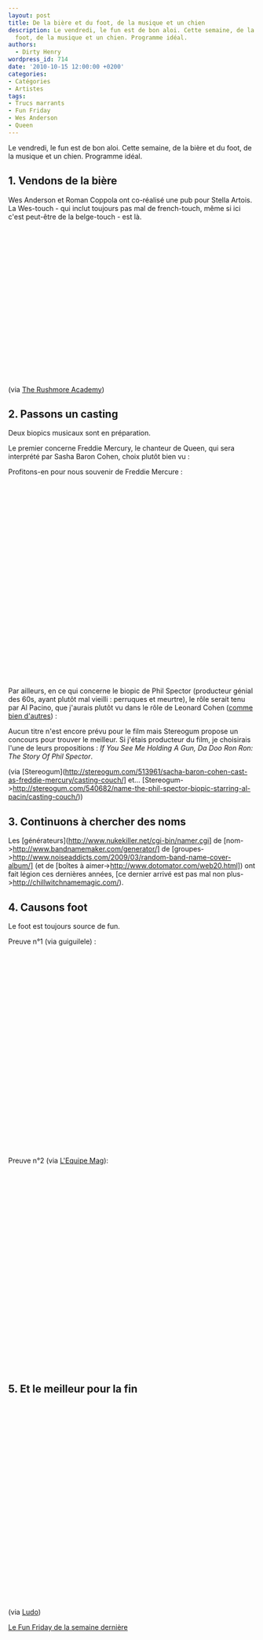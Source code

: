 ```yaml
---
layout: post
title: De la bière et du foot, de la musique et un chien
description: Le vendredi, le fun est de bon aloi. Cette semaine, de la bière et du
  foot, de la musique et un chien. Programme idéal.
authors:
  - Dirty Henry
wordpress_id: 714
date: '2010-10-15 12:00:00 +0200'
categories:
- Catégories
- Artistes
tags:
- Trucs marrants
- Fun Friday
- Wes Anderson
- Queen
---
```

Le vendredi, le fun est de bon aloi. Cette semaine, de la bière et du foot, de la musique et un chien. Programme idéal.

<h2>1. Vendons de la bière</h2>

Wes Anderson et Roman Coppola ont co-réalisé une pub pour Stella Artois. La Wes-touch - qui inclut toujours pas mal de french-touch, même si ici c'est peut-être de la belge-touch - est là.

<object width="500" height="306"><param name="movie" value="http://www.youtube.com/v/hJ3dtPlD-8Q?fs=1&hl=fr_FR"></param><param name="allowFullScreen" value="true"></param><param name="allowscriptaccess" value="always"></param><embed src="http://www.youtube.com/v/hJ3dtPlD-8Q?fs=1&hl=fr_FR" type="application/x-shockwave-flash" allowscriptaccess="always" allowfullscreen="true" width="500" height="306"></embed></object>

(via [The Rushmore Academy](http://rushmoreacademy.com/2010/10/11/wes-anderson-and-roman-coppolas-ad-for-stella-artois))

<h2>2. Passons un casting</h2>

Deux biopics musicaux sont en préparation.

Le premier concerne Freddie Mercury, le chanteur de Queen, qui sera interprété par Sasha Baron Cohen, choix plutôt bien vu :

<img419>

Profitons-en pour nous souvenir de Freddie Mercure :

<object width="500" height="400"><param name="movie" value="http://www.youtube.com/v/iTq0jtCoPGo?fs=1&hl=fr_FR"></param><param name="allowFullScreen" value="true"></param><param name="allowscriptaccess" value="always"></param><embed src="http://www.youtube.com/v/iTq0jtCoPGo?fs=1&hl=fr_FR" type="application/x-shockwave-flash" allowscriptaccess="always" allowfullscreen="true" width="500" height="400"></embed></object>

Par ailleurs, en ce qui concerne le biopic de Phil Spector (producteur génial des 60s, ayant plutôt mal vieilli : perruques et meurtre), le rôle serait tenu par Al Pacino, que j'aurais plutôt vu dans le rôle de Leonard Cohen ([comme bien d'autres](http://i2.pinger.pl/pgr390/ea0abce00029a3bd4a147b97/al-pacino-totally-looks-like-leonard-cohen.jpg)) :

<img420>

Aucun titre n'est encore prévu pour le film mais Stereogum propose un concours pour trouver le meilleur. Si j'étais producteur du film, je choisirais l'une de leurs propositions : *If You See Me Holding A Gun, Da Doo Ron Ron: The Story Of Phil Spector*.

(via [Stereogum](http://stereogum.com/513961/sacha-baron-cohen-cast-as-freddie-mercury/casting-couch/] et... [Stereogum->http://stereogum.com/540682/name-the-phil-spector-biopic-starring-al-pacin/casting-couch/))

<h2>3. Continuons à chercher des noms</h2>

Les [générateurs](http://www.nukekiller.net/cgi-bin/namer.cgi] de [nom->http://www.bandnamemaker.com/generator/] de [groupes->http://www.noiseaddicts.com/2009/03/random-band-name-cover-album/] (et de [boîtes à aimer->http://www.dotomator.com/web20.html]) ont fait légion ces dernières années, [ce dernier arrivé est pas mal non plus->http://chillwitchnamemagic.com/).

<h2>4. Causons foot</h2>

Le foot est toujours source de fun.

Preuve n°1 (via guiguilele) :

<object width="500" height="400"><param name="movie" value="http://www.youtube.com/v/1T62VafD6a4?fs=1&hl=fr_FR"></param><param name="allowFullScreen" value="true"></param><param name="allowscriptaccess" value="always"></param><embed src="http://www.youtube.com/v/1T62VafD6a4?fs=1&hl=fr_FR" type="application/x-shockwave-flash" allowscriptaccess="always" allowfullscreen="true" width="500" height="400"></embed></object>

Preuve n°2 (via [L'Equipe Mag](http://www.lequipemag.fr/EquipeMag/Insolite/une-simulation-ridicule-20101011_162859.html)):

<object width="500" height="400"><param name="movie" value="http://www.youtube.com/v/dP5rEffhXfo?fs=1&hl=fr_FR"></param><param name="allowFullScreen" value="true"></param><param name="allowscriptaccess" value="always"></param><embed src="http://www.youtube.com/v/dP5rEffhXfo?fs=1&hl=fr_FR" type="application/x-shockwave-flash" allowscriptaccess="always" allowfullscreen="true" width="500" height="400"></embed></object>

<h2>5. Et le meilleur pour la fin</h2>

<object width="500" height="400"><param name="movie" value="http://www.youtube.com/v/P9Fyey4D5hg?fs=1&hl=fr_FR"></param><param name="allowFullScreen" value="true"></param><param name="allowscriptaccess" value="always"></param><embed src="http://www.youtube.com/v/P9Fyey4D5hg?fs=1&hl=fr_FR" type="application/x-shockwave-flash" allowscriptaccess="always" allowfullscreen="true" width="500" height="400"></embed></object>

(via [Ludo](http://www.geeek.org/post/jesse-:-mon-nouvel-assistant-personnel-930))

[Le Fun Friday de la semaine dernière](711)
